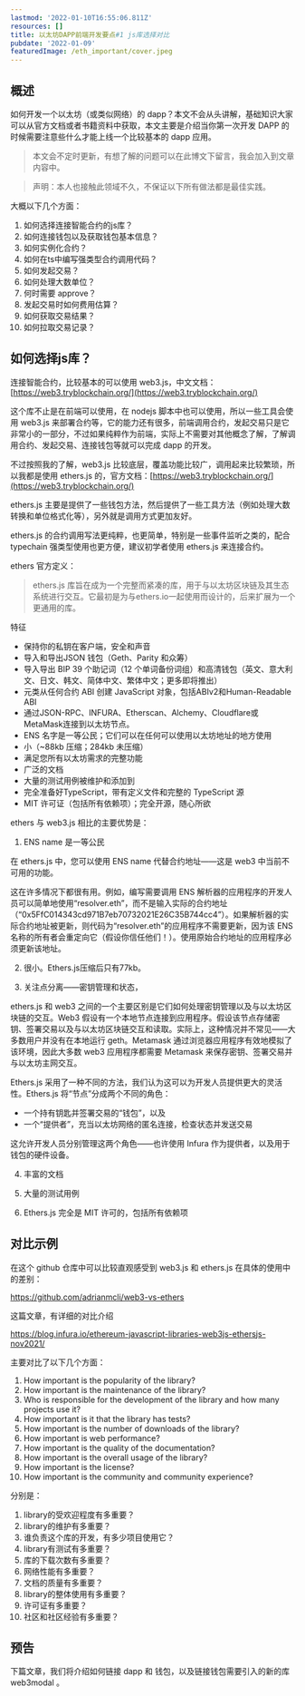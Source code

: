 ```yaml
---
lastmod: '2022-01-10T16:55:06.811Z'
resources: []
title: 以太坊DAPP前端开发要点#1 js库选择对比
pubdate: '2022-01-09'
featuredImage: /eth_important/cover.jpeg
---
```



## 概述

如何开发一个以太坊（或类似网络）的 dapp？本文不会从头讲解，基础知识大家可以从官方文档或者书籍资料中获取，本文主要是介绍当你第一次开发 DAPP 的时候需要注意些什么才能上线一个比较基本的 dapp 应用。

> 本文会不定时更新，有想了解的问题可以在此博文下留言，我会加入到文章内容中。

> 声明：本人也接触此领域不久，不保证以下所有做法都是最佳实践。

大概以下几个方面：
1. 如何选择连接智能合约的js库？ 
1. 如何连接钱包以及获取钱包基本信息？
2. 如何实例化合约？
3. 如何在ts中编写强类型合约调用代码？
4. 如何发起交易？
5. 如何处理大数单位？
6. 何时需要 approve？
7. 发起交易时如何费用估算？
8. 如何获取交易结果？
9. 如何拉取交易记录？



## 如何选择js库？

连接智能合约，比较基本的可以使用 web3.js，中文文档：[https://web3.tryblockchain.org/](https://web3.tryblockchain.org/)

这个库不止是在前端可以使用，在 nodejs 脚本中也可以使用，所以一些工具会使用 web3.js 来部署合约等，它的能力还有很多，前端调用合约，发起交易只是它非常小的一部分，不过如果纯粹作为前端，实际上不需要对其他概念了解，了解调用合约、发起交易、连接钱包等就可以完成 dapp 的开发。

不过按照我的了解，web3.js 比较底层，覆盖功能比较广，调用起来比较繁琐，所以我都是使用 ethers.js 的，官方文档：[https://web3.tryblockchain.org/](https://web3.tryblockchain.org/)

ethers.js 主要是提供了一些钱包方法，然后提供了一些工具方法（例如处理大数转换和单位格式化等），另外就是调用方式更加友好。

ethers.js 的合约调用写法更纯粹，也更简单，特别是一些事件监听之类的，配合 typechain 强类型使用也更方便，建议初学者使用 ethers.js 来连接合约。

ethers 官方定义：

> ethers.js 库旨在成为一个完整而紧凑的库，用于与以太坊区块链及其生态系统进行交互。它最初是为与ethers.io一起使用而设计的，后来扩展为一个更通用的库。

特征

- 保持你的私钥在客户端，安全和声音
- 导入和导出JSON 钱包（Geth、Parity 和众筹）
- 导入导出 BIP 39 个助记词（12 个单词备份词组）和高清钱包（英文、意大利文、日文、韩文、简体中文、繁体中文；更多即将推出）
- 元类从任何合约 ABI 创建 JavaScript 对象，包括ABIv2和Human-Readable ABI
- 通过JSON-RPC、INFURA、Etherscan、Alchemy、Cloudflare或MetaMask连接到以太坊节点。
- ENS 名字是一等公民；它们可以在任何可以使用以太坊地址的地方使用
- 小（~88kb 压缩；284kb 未压缩）
- 满足您所有以太坊需求的完整功能
- 广泛的文档
- 大量的测试用例被维护和添加到
- 完全准备好TypeScript，带有定义文件和完整的 TypeScript 源
- MIT 许可证（包括所有依赖项）；完全开源，随心所欲

ethers 与 web3.js 相比的主要优势是：

1. ENS name 是一等公民

在 ethers.js 中，您可以使用 ENS name 代替合约地址——这是 web3 中当前不可用的功能。

这在许多情况下都很有用。例如，编写需要调用 ENS 解析器的应用程序的开发人员可以简单地使用“resolver.eth”，而不是输入实际的合约地址（“0x5FfC014343cd971B7eb70732021E26C35B744cc4”）。如果解析器的实际合约地址被更新，则代码为“resolver.eth”的应用程序不需要更新，因为该 ENS 名称的所有者会重定向它（假设你信任他们！）。使用原始合约地址的应用程序必须更新该地址。

2. 很小。Ethers.js压缩后只有77kb。

3. 关注点分离——密钥管理和状态，

ethers.js 和 web3 之间的一个主要区别是它们如何处理密钥管理以及与以太坊区块链的交互。Web3 假设有一个本地节点连接到应用程序。假设该节点存储密钥、签署交易以及与以太坊区块链交互和读取。实际上，这种情况并不常见——大多数用户并没有在本地运行 geth。Metamask 通过浏览器应用程序有效地模拟了该环境，因此大多数 web3 应用程序都需要 Metamask 来保存密钥、签署交易并与以太坊主网交互。

Ethers.js 采用了一种不同的方法，我们认为这可以为开发人员提供更大的灵活性。Ethers.js 将“节点”分成两个不同的角色：
- 一个持有钥匙并签署交易的“钱包”，以及
- 一个“提供者”，充当以太坊网络的匿名连接，检查状态并发送交易

这允许开发人员分别管理这两个角色——也许使用 Infura 作为提供者，以及用于钱包的硬件设备。

4. 丰富的文档

5. 大量的测试用例

6. Ethers.js 完全是 MIT 许可的，包括所有依赖项

## 对比示例

在这个 github 仓库中可以比较直观感受到 web3.js 和 ethers.js 在具体的使用中的差别：

https://github.com/adrianmcli/web3-vs-ethers

这篇文章，有详细的对比介绍

https://blog.infura.io/ethereum-javascript-libraries-web3js-ethersjs-nov2021/

主要对比了以下几个方面：

1. How important is the popularity of the library?
2. How important is the maintenance of the library?
3. Who is responsible for the development of the library and how many projects use it?
4. How important is it that the library has tests?
5. How important is the number of downloads of the library?
6. How important is web performance?
7. How important is the quality of the documentation?
8. How important is the overall usage of the library?
9. How important is the license?
10. How important is the community and community experience?

分别是：

1. library的受欢迎程度有多重要？
2. library的维护有多重要？
3.  谁负责这个库的开发，有多少项目使用它？
4. library有测试有多重要？
5.  库的下载次数有多重要？
6.  网络性能有多重要？
7.  文档的质量有多重要？
8. library的整体使用有多重要？
9.  许可证有多重要？
10.  社区和社区经验有多重要？

## 预告

下篇文章，我们将介绍如何链接 dapp 和 钱包，以及链接钱包需要引入的新的库 web3modal 。
